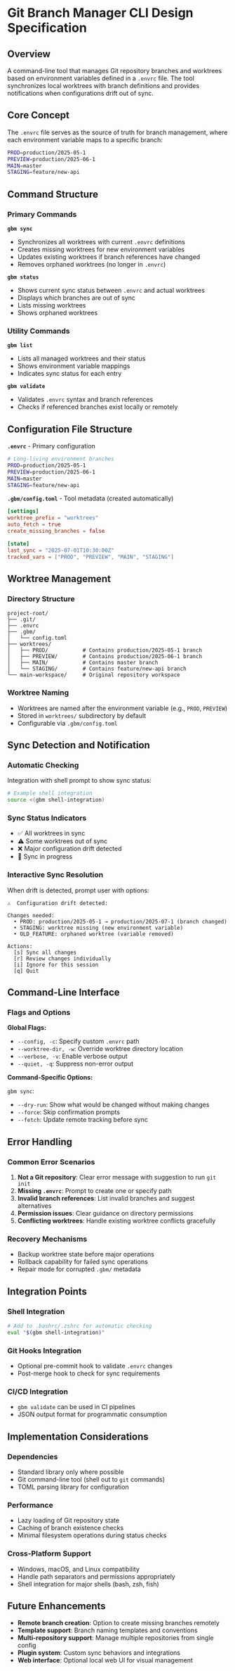 # Git Branch Manager CLI Design Specification

## Overview

A command-line tool that manages Git repository branches and worktrees based on environment variables defined in a `.envrc` file. The tool synchronizes local worktrees with branch definitions and provides notifications when configurations drift out of sync.

## Core Concept

The `.envrc` file serves as the source of truth for branch management, where each environment variable maps to a specific branch:

```bash
PROD=production/2025-05-1
PREVIEW=production/2025-06-1
MAIN=master
STAGING=feature/new-api
```

## Command Structure

### Primary Commands

**`gbm sync`**
- Synchronizes all worktrees with current `.envrc` definitions
- Creates missing worktrees for new environment variables
- Updates existing worktrees if branch references have changed
- Removes orphaned worktrees (no longer in `.envrc`)

**`gbm status`**
- Shows current sync status between `.envrc` and actual worktrees
- Displays which branches are out of sync
- Lists missing worktrees
- Shows orphaned worktrees

### Utility Commands

**`gbm list`**
- Lists all managed worktrees and their status
- Shows environment variable mappings
- Indicates sync status for each entry


**`gbm validate`**
- Validates `.envrc` syntax and branch references
- Checks if referenced branches exist locally or remotely

## Configuration File Structure

**`.envrc`** - Primary configuration
```bash
# Long-living environment branches
PROD=production/2025-05-1
PREVIEW=production/2025-06-1
MAIN=master
STAGING=feature/new-api
```

**`.gbm/config.toml`** - Tool metadata (created automatically)
```toml
[settings]
worktree_prefix = "worktrees"
auto_fetch = true
create_missing_branches = false

[state]
last_sync = "2025-07-01T10:30:00Z"
tracked_vars = ["PROD", "PREVIEW", "MAIN", "STAGING"]
```

## Worktree Management

### Directory Structure
```
project-root/
├── .git/
├── .envrc
├── .gbm/
│   └── config.toml
├── worktrees/
│   ├── PROD/           # Contains production/2025-05-1 branch
│   ├── PREVIEW/        # Contains production/2025-06-1 branch
│   ├── MAIN/           # Contains master branch
│   └── STAGING/        # Contains feature/new-api branch
└── main-workspace/     # Original repository workspace
```

### Worktree Naming
- Worktrees are named after the environment variable (e.g., `PROD`, `PREVIEW`)
- Stored in `worktrees/` subdirectory by default
- Configurable via `.gbm/config.toml`

## Sync Detection and Notification

### Automatic Checking
Integration with shell prompt to show sync status:
```bash
# Example shell integration
source <(gbm shell-integration)
```

### Sync Status Indicators
- ✅ All worktrees in sync
- ⚠️  Some worktrees out of sync
- ❌ Major configuration drift detected
- 🔄 Sync in progress

### Interactive Sync Resolution
When drift is detected, prompt user with options:
```
⚠️  Configuration drift detected:

Changes needed:
  • PROD: production/2025-05-1 → production/2025-07-1 (branch changed)
  • STAGING: worktree missing (new environment variable)
  • OLD_FEATURE: orphaned worktree (variable removed)

Actions:
  [s] Sync all changes
  [r] Review changes individually
  [i] Ignore for this session
  [q] Quit
```

## Command-Line Interface

### Flags and Options

**Global Flags:**
- `--config, -c`: Specify custom `.envrc` path
- `--worktree-dir, -w`: Override worktree directory location
- `--verbose, -v`: Enable verbose output
- `--quiet, -q`: Suppress non-error output

**Command-Specific Options:**

`gbm sync`:
- `--dry-run`: Show what would be changed without making changes
- `--force`: Skip confirmation prompts
- `--fetch`: Update remote tracking before sync

## Error Handling

### Common Error Scenarios
1. **Not a Git repository**: Clear error message with suggestion to run `git init`
2. **Missing `.envrc`**: Prompt to create one or specify path
3. **Invalid branch references**: List invalid branches and suggest alternatives
4. **Permission issues**: Clear guidance on directory permissions
5. **Conflicting worktrees**: Handle existing worktree conflicts gracefully

### Recovery Mechanisms
- Backup worktree state before major operations
- Rollback capability for failed sync operations
- Repair mode for corrupted `.gbm/` metadata

## Integration Points

### Shell Integration
```bash
# Add to .bashrc/.zshrc for automatic checking
eval "$(gbm shell-integration)"
```

### Git Hooks Integration
- Optional pre-commit hook to validate `.envrc` changes
- Post-merge hook to check for sync requirements

### CI/CD Integration
- `gbm validate` can be used in CI pipelines
- JSON output format for programmatic consumption

## Implementation Considerations

### Dependencies
- Standard library only where possible
- Git command-line tool (shell out to `git` commands)
- TOML parsing library for configuration

### Performance
- Lazy loading of Git repository state
- Caching of branch existence checks
- Minimal filesystem operations during status checks

### Cross-Platform Support
- Windows, macOS, and Linux compatibility
- Handle path separators and permissions appropriately
- Shell integration for major shells (bash, zsh, fish)

## Future Enhancements

- **Remote branch creation**: Option to create missing branches remotely
- **Template support**: Branch naming templates and conventions
- **Multi-repository support**: Manage multiple repositories from single config
- **Plugin system**: Custom sync behaviors and integrations
- **Web interface**: Optional local web UI for visual management
